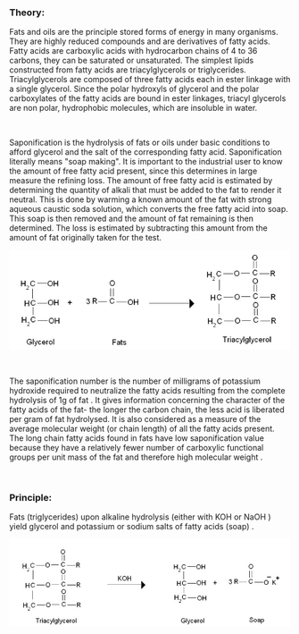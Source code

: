 ### Theory:
 
Fats and oils are the principle  stored forms of energy in many organisms. They  are highly reduced compounds and are derivatives of fatty acids.  Fatty acids are carboxylic acids with hydrocarbon chains of 4 to 36 carbons,  they can be saturated or unsaturated.  The simplest lipids constructed from fatty acids are  triacylglycerols or triglycerides.  Triacylglycerols are composed of three fatty acids each in ester linkage with a single glycerol.  Since the polar hydroxyls of glycerol and the polar carboxylates of the fatty acids are bound in ester linkages, triacyl glycerols are non polar, hydrophobic molecules, which are insoluble in water.

&nbsp;



 

Saponification is the hydrolysis of fats or oils under basic conditions to afford glycerol and the salt of the corresponding fatty acid.   Saponification literally means "soap making". It  is important to the industrial user to know the amount of free fatty acid present, since this determines in large measure the refining loss. The amount of free fatty acid is estimated by determining the quantity of alkali that must be added to the fat to render it neutral. This is done by warming a known amount of the fat with strong aqueous caustic soda solution, which converts the free fatty acid into soap.  This soap is then removed and the amount of fat remaining is then determined. The loss is estimated by subtracting this amount from the amount of fat originally taken for the test.

<img src="images/1.jpg" title="" /> 

&nbsp;



The saponification number is the number of milligrams of potassium hydroxide  required to neutralize the fatty acids  resulting from the complete hydrolysis of 1g of fat .    It gives information concerning the character of the fatty acids of the fat- the longer the carbon chain, the less acid is liberated per gram of fat hydrolysed. It is also considered  as a  measure of the average molecular weight (or chain length) of all the fatty acids present.  The long chain fatty acids found in fats have low saponification value because they have a relatively fewer number of carboxylic functional groups per unit mass of the fat and therefore high molecular weight .


&nbsp;

### Principle:
 

Fats (triglycerides) upon alkaline hydrolysis (either with KOH or NaOH ) yield glycerol and potassium or sodium salts of fatty acids (soap) .  


<img src="images/2.jpg" title="" /> 

&nbsp;
